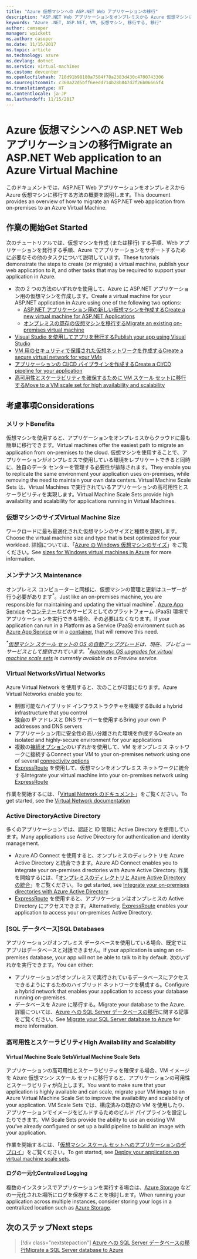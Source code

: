 ```yaml
---
title: "Azure 仮想マシンへの ASP.NET Web アプリケーションの移行"
description: "ASP.NET Web アプリケーションをオンプレミスから Azure 仮想マシンに移行する方法について説明します。"
keywords: "Azure .NET, ASP.NET, VM, 仮想マシン, 移行する, 移行"
author: camsoper
manager: wpickett
ms.author: casoper
ms.date: 11/15/2017
ms.topic: article
ms.technology: azure
ms.devlang: dotnet
ms.service: virtual-machines
ms.custom: devcenter
ms.openlocfilehash: 718d91b98180a7584f78a2383d430c4700743306
ms.sourcegitcommit: c360a22d5bff6eedd714b28b847d2f26b06665f4
ms.translationtype: HT
ms.contentlocale: ja-JP
ms.lasthandoff: 11/15/2017
---
```

# <a name="migrate-an-aspnet-web-application-to-an-azure-virtual-machine"></a><span data-ttu-id="8ca7a-104">Azure 仮想マシンへの ASP.NET Web アプリケーションの移行</span><span class="sxs-lookup"><span data-stu-id="8ca7a-104">Migrate an ASP.NET Web application to an Azure Virtual Machine</span></span>

<span data-ttu-id="8ca7a-105">このドキュメントでは、ASP.NET Web アプリケーションをオンプレミスから Azure 仮想マシンに移行する方法の概要を説明します。</span><span class="sxs-lookup"><span data-stu-id="8ca7a-105">This document provides an overview of how to migrate an ASP.NET web application from on-premises to an Azure Virtual Machine.</span></span>

## <a name="get-started"></a><span data-ttu-id="8ca7a-106">作業の開始</span><span class="sxs-lookup"><span data-stu-id="8ca7a-106">Get Started</span></span>

<span data-ttu-id="8ca7a-107">次のチュートリアルでは、仮想マシンを作成 (または移行) する手順、Web アプリケーションを発行する手順、Azure でアプリケーションをサポートするために必要なその他のタスクについて説明しています。</span><span class="sxs-lookup"><span data-stu-id="8ca7a-107">These tutorials demonstrate the steps to create (or migrate) a virtual machine, publish your web application to it, and other tasks that may be required to support your application in Azure.</span></span>

- <span data-ttu-id="8ca7a-108">次の 2 つの方法のいずれかを使用して、Azure に ASP.NET アプリケーション用の仮想マシンを作成します。</span><span class="sxs-lookup"><span data-stu-id="8ca7a-108">Create a virtual machine for your ASP.NET application in Azure using one of the following two options:</span></span>
    - [<span data-ttu-id="8ca7a-109">ASP.NET アプリケーション用の新しい仮想マシンを作成する</span><span class="sxs-lookup"><span data-stu-id="8ca7a-109">Create a new virtual machine for ASP.NET Applications</span></span>](https://go.microsoft.com/fwlink/?linkid=863237)
    - [<span data-ttu-id="8ca7a-110">オンプレミスの既存の仮想マシンを移行する</span><span class="sxs-lookup"><span data-stu-id="8ca7a-110">Migrate an existing on-premises virtual machine</span></span>](https://docs.microsoft.com/azure/site-recovery/tutorial-migrate-on-premises-to-azure)
- [<span data-ttu-id="8ca7a-111">Visual Studio を使用してアプリを発行する</span><span class="sxs-lookup"><span data-stu-id="8ca7a-111">Publish your app using Visual Studio</span></span>](https://go.microsoft.com/fwlink/?linkid=863240)
- [<span data-ttu-id="8ca7a-112">VM 用のセキュリティで保護された仮想ネットワークを作成する</span><span class="sxs-lookup"><span data-stu-id="8ca7a-112">Create a secure virtual network for your VMs</span></span>](https://docs.microsoft.com/azure/virtual-network/virtual-network-get-started-vnet-subnet)
- [<span data-ttu-id="8ca7a-113">アプリケーションの CI/CD パイプラインを作成する</span><span class="sxs-lookup"><span data-stu-id="8ca7a-113">Create a CI/CD pipeline for your application</span></span>](https://docs.microsoft.com/vsts/build-release/apps/cd/deploy-webdeploy-iis-deploygroups)
- [<span data-ttu-id="8ca7a-114">高可用性とスケーラビリティを確保するために VM スケール セットに移行する</span><span class="sxs-lookup"><span data-stu-id="8ca7a-114">Move to a VM scale set for high availability and scalability</span></span>](https://docs.microsoft.com/azure/virtual-machine-scale-sets/virtual-machine-scale-sets-deploy-app)

## <a name="considerations"></a><span data-ttu-id="8ca7a-115">考慮事項</span><span class="sxs-lookup"><span data-stu-id="8ca7a-115">Considerations</span></span>

### <a name="benefits"></a><span data-ttu-id="8ca7a-116">メリット</span><span class="sxs-lookup"><span data-stu-id="8ca7a-116">Benefits</span></span>

<span data-ttu-id="8ca7a-117">仮想マシンを使用すると、アプリケーションをオンプレミスからクラウドに最も簡単に移行できます。</span><span class="sxs-lookup"><span data-stu-id="8ca7a-117">Virtual machines offer the easiest path to migrate an application from on-premises to the cloud.</span></span>  <span data-ttu-id="8ca7a-118">仮想マシンを使用することで、アプリケーションがオンプレミスで使用している環境をレプリケートできると同時に、独自のデータ センターを管理する必要性が排除されます。</span><span class="sxs-lookup"><span data-stu-id="8ca7a-118">They enable you to replicate the same environment your application uses on-premises, while removing the need to maintain your own data centers.</span></span>  <span data-ttu-id="8ca7a-119">Virtual Machine Scale Sets は、Virtual Machines で実行されているアプリケーションの高可用性とスケーラビリティを実現します。</span><span class="sxs-lookup"><span data-stu-id="8ca7a-119">Virtual Machine Scale Sets provide high availability and scalability for applications running in Virtual Machines.</span></span>

### <a name="virtual-machine-size"></a><span data-ttu-id="8ca7a-120">仮想マシンのサイズ</span><span class="sxs-lookup"><span data-stu-id="8ca7a-120">Virtual Machine Size</span></span>

<span data-ttu-id="8ca7a-121">ワークロードに最も最適化された仮想マシンのサイズと種類を選択します。</span><span class="sxs-lookup"><span data-stu-id="8ca7a-121">Choose the virtual machine size and type that is best optimized for your workload.</span></span>  <span data-ttu-id="8ca7a-122">詳細については、「[Azure の Windows 仮想マシンのサイズ](https://docs.microsoft.com/azure/virtual-machines/windows/sizes)」をご覧ください。</span><span class="sxs-lookup"><span data-stu-id="8ca7a-122">See [sizes for Windows virtual machines in Azure](https://docs.microsoft.com/azure/virtual-machines/windows/sizes) for more information.</span></span>

### <a name="maintenance"></a><span data-ttu-id="8ca7a-123">メンテナンス </span><span class="sxs-lookup"><span data-stu-id="8ca7a-123">Maintenance</span></span>

<span data-ttu-id="8ca7a-124">オンプレミス コンピューターと同様に、仮想マシンの管理と更新はユーザーが行う必要があります<sup>&#42;</sup>。</span><span class="sxs-lookup"><span data-stu-id="8ca7a-124">Just like an on-premises machine, you are responsible for maintaining and updating the virtual machine<sup>&#42;</sup>.</span></span>  <span data-ttu-id="8ca7a-125">[Azure App Service](https://docs.microsoft.com/azure/app-service/) や[コンテナー](https://docs.microsoft.com/azure/app-service/containers/)などのサービスとしてのプラットフォーム (PaaS) 環境でアプリケーションを実行できる場合、その必要はなくなります。</span><span class="sxs-lookup"><span data-stu-id="8ca7a-125">If your application can run in a Platform as a Service (PaaS) environment such as [Azure App Service](https://docs.microsoft.com/azure/app-service/) or in a [container](https://docs.microsoft.com/azure/app-service/containers/), that will remove this need.</span></span>

<span data-ttu-id="8ca7a-126">*<sup>&#42;</sup>[仮想マシン スケール セットの OS の自動アップグレード](https://docs.microsoft.com/azure/virtual-machine-scale-sets/virtual-machine-scale-sets-automatic-upgrade)は、現在、プレビュー サービスとして提供されています。*</span><span class="sxs-lookup"><span data-stu-id="8ca7a-126">*<sup>&#42;</sup>[Automatic OS upgrades for virtual machine scale sets](https://docs.microsoft.com/azure/virtual-machine-scale-sets/virtual-machine-scale-sets-automatic-upgrade) is currently available as a Preview service.*</span></span>

### <a name="virtual-networks"></a><span data-ttu-id="8ca7a-127">Virtual Networks</span><span class="sxs-lookup"><span data-stu-id="8ca7a-127">Virtual Networks</span></span>

<span data-ttu-id="8ca7a-128">Azure Virtual Network を使用すると、次のことが可能になります。</span><span class="sxs-lookup"><span data-stu-id="8ca7a-128">Azure Virtual Networks enable you to:</span></span>
- <span data-ttu-id="8ca7a-129">制御可能なハイブリッド インフラストラクチャを構築する</span><span class="sxs-lookup"><span data-stu-id="8ca7a-129">Build a hybrid infrastructure that you control</span></span>
- <span data-ttu-id="8ca7a-130">独自の IP アドレスと DNS サーバーを使用する</span><span class="sxs-lookup"><span data-stu-id="8ca7a-130">Bring your own IP addresses and DNS servers</span></span>
- <span data-ttu-id="8ca7a-131">アプリケーション用に安全性の高い分離された環境を作成する</span><span class="sxs-lookup"><span data-stu-id="8ca7a-131">Create an isolated and highly-secure environment for your applications</span></span>
- <span data-ttu-id="8ca7a-132">複数の[接続オプション](https://docs.microsoft.com/azure/vpn-gateway/vpn-gateway-about-vpngateways#s2smulti)のいずれかを使用して、VM をオンプレミス ネットワークに接続する</span><span class="sxs-lookup"><span data-stu-id="8ca7a-132">Connect your VM to your on-premises network using one of several [connectivity options](https://docs.microsoft.com/azure/vpn-gateway/vpn-gateway-about-vpngateways#s2smulti)</span></span>
- <span data-ttu-id="8ca7a-133">[ExpressRoute](https://azure.microsoft.com/services/expressroute/) を使用して、仮想マシンをオンプレミス ネットワークに統合する</span><span class="sxs-lookup"><span data-stu-id="8ca7a-133">Integrate your virtual machine into your on-premises network using [ExpressRoute](https://azure.microsoft.com/services/expressroute/)</span></span>

<span data-ttu-id="8ca7a-134">作業を開始するには、「[Virtual Network のドキュメント](https://docs.microsoft.com/azure/virtual-network/)」をご覧ください。</span><span class="sxs-lookup"><span data-stu-id="8ca7a-134">To get started, see the [Virtual Network documentation](https://docs.microsoft.com/azure/virtual-network/)</span></span>

### <a name="active-directory"></a><span data-ttu-id="8ca7a-135">Active Directory</span><span class="sxs-lookup"><span data-stu-id="8ca7a-135">Active Directory</span></span>
<span data-ttu-id="8ca7a-136">多くのアプリケーションでは、認証と ID 管理に Active Directory を使用しています。</span><span class="sxs-lookup"><span data-stu-id="8ca7a-136">Many applications use Active Directory for authentication and identity management.</span></span>  
- <span data-ttu-id="8ca7a-137">Azure AD Connect を使用すると、オンプレミスのディレクトリを Azure Active Directory と統合できます。</span><span class="sxs-lookup"><span data-stu-id="8ca7a-137">Azure AD Connect enables you to integrate your on-premises directories with Azure Active Directory.</span></span>  <span data-ttu-id="8ca7a-138">作業を開始するには、「[オンプレミスのディレクトリと Azure Active Directory の統合](https://docs.microsoft.com/azure/active-directory/connect/active-directory-aadconnect)」をご覧ください。</span><span class="sxs-lookup"><span data-stu-id="8ca7a-138">To get started, see [Integrate your on-premises directories with Azure Active Directory](https://docs.microsoft.com/azure/active-directory/connect/active-directory-aadconnect).</span></span>  
- <span data-ttu-id="8ca7a-139">[ExpressRoute](https://azure.microsoft.com/services/expressroute/) を使用すると、アプリケーションはオンプレミスの Active Directory にアクセスできます。</span><span class="sxs-lookup"><span data-stu-id="8ca7a-139">Alternatively, [ExpressRoute](https://azure.microsoft.com/services/expressroute/) enables your application to access your on-premises Active Directory.</span></span>

### <a name="sql-databases"></a><span data-ttu-id="8ca7a-140">[SQL データベース]</span><span class="sxs-lookup"><span data-stu-id="8ca7a-140">SQL Databases</span></span>

<span data-ttu-id="8ca7a-141">アプリケーションがオンプレミス データベースを使用している場合、既定ではアプリはデータベースと対話できません。</span><span class="sxs-lookup"><span data-stu-id="8ca7a-141">If your application is using an on-premises database, your app will not be able to talk to it by default.</span></span> <span data-ttu-id="8ca7a-142">次のいずれかを実行できます。</span><span class="sxs-lookup"><span data-stu-id="8ca7a-142">You can either:</span></span>
- <span data-ttu-id="8ca7a-143">アプリケーションがオンプレミスで実行されているデータベースにアクセスできるようにするためのハイブリッド ネットワークを構成する。</span><span class="sxs-lookup"><span data-stu-id="8ca7a-143">Configure a hybrid network that enables your application to access your database running on-premises.</span></span>  
- <span data-ttu-id="8ca7a-144">データベースを Azure に移行する。</span><span class="sxs-lookup"><span data-stu-id="8ca7a-144">Migrate your database to the Azure.</span></span>  <span data-ttu-id="8ca7a-145">詳細については、[Azure への SQL Server データベースの移行](dotnet-howto-migrate-sql.md)に関する記事をご覧ください。</span><span class="sxs-lookup"><span data-stu-id="8ca7a-145">See [Migrate your SQL Server database to Azure](dotnet-howto-migrate-sql.md) for more information.</span></span>

### <a name="high-availability-and-scalability"></a><span data-ttu-id="8ca7a-146">高可用性とスケーラビリティ</span><span class="sxs-lookup"><span data-stu-id="8ca7a-146">High Availability and Scalability</span></span>

#### <a name="virtual-machine-scale-sets"></a><span data-ttu-id="8ca7a-147">Virtual Machine Scale Sets</span><span class="sxs-lookup"><span data-stu-id="8ca7a-147">Virtual Machine Scale Sets</span></span>
<span data-ttu-id="8ca7a-148">アプリケーションの高可用性とスケーラビリティを確保する場合、VM イメージを Azure 仮想マシン スケール セットに移行すると、アプリケーションの可用性とスケーラビリティが向上します。</span><span class="sxs-lookup"><span data-stu-id="8ca7a-148">You want to make sure that your application is highly available and can scale, migrate your VM image to an Azure Virtual Machine Scale Set to improve the availability and scalability of your application.</span></span>  <span data-ttu-id="8ca7a-149">VM Scale Sets では、構成済みの既存の VM を使用したり、アプリケーションでイメージをビルドするためのビルド パイプラインを設定したりできます。</span><span class="sxs-lookup"><span data-stu-id="8ca7a-149">VM Scale Sets provide the ability to use an existing VM you’ve already configured or set up a build pipeline to build an image with your application.</span></span>  

<span data-ttu-id="8ca7a-150">作業を開始するには、「[仮想マシン スケール セットへのアプリケーションのデプロイ](https://docs.microsoft.com/azure/virtual-machine-scale-sets/virtual-machine-scale-sets-deploy-app)」をご覧ください。</span><span class="sxs-lookup"><span data-stu-id="8ca7a-150">To get started, see [Deploy your application on virtual machine scale sets](https://docs.microsoft.com/azure/virtual-machine-scale-sets/virtual-machine-scale-sets-deploy-app).</span></span>

#### <a name="centralized-logging"></a><span data-ttu-id="8ca7a-151">ログの一元化</span><span class="sxs-lookup"><span data-stu-id="8ca7a-151">Centralized Logging</span></span>
<span data-ttu-id="8ca7a-152">複数のインスタンスでアプリケーションを実行する場合は、[Azure Storage](https://docs.microsoft.com/azure/storage/) などの一元化された場所にログを保存することを検討します。</span><span class="sxs-lookup"><span data-stu-id="8ca7a-152">When running your application across multiple instances, consider storing your logs in a centralized location such as [Azure Storage](https://docs.microsoft.com/azure/storage/).</span></span>

## <a name="next-steps"></a><span data-ttu-id="8ca7a-153">次のステップ</span><span class="sxs-lookup"><span data-stu-id="8ca7a-153">Next steps</span></span>

> [!div class="nextstepaction"]
> [<span data-ttu-id="8ca7a-154">Azure への SQL Server データベースの移行</span><span class="sxs-lookup"><span data-stu-id="8ca7a-154">Migrate a SQL Server database to Azure</span></span>](dotnet-howto-migrate-sql.md)